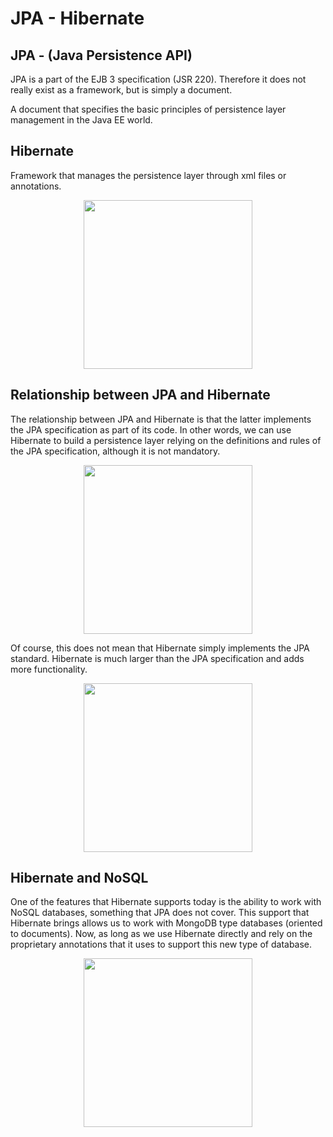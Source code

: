 # JPA - Hibernate

## JPA - (Java Persistence API)

JPA is a part of the EJB 3 specification (JSR 220). Therefore it does not really exist as a framework, but is simply a document.

A document that specifies the basic principles of persistence layer management in the Java EE world.

## Hibernate

Framework that manages the persistence layer through xml files or annotations.

<p align="center">
<img height="270" src="JPA-Hibernate">
</p>

## Relationship between JPA and Hibernate

The relationship between JPA and Hibernate is that the latter implements the JPA specification as part of its code. In other words, we can use Hibernate to build a persistence layer relying on the definitions and rules of the JPA specification, although it is not mandatory.

<p align="center">
<img height="270" src="relation-JPA-Hibernate">
</p>

Of course, this does not mean that Hibernate simply implements the JPA standard. Hibernate is much larger than the JPA specification and adds more functionality.

<p align="center">
<img height="270" src="Hibernate1">
</p>


## Hibernate and NoSQL

One of the features that Hibernate supports today is the ability to work with NoSQL databases, something that JPA does not cover. This support that Hibernate brings allows us to work with MongoDB type databases (oriented to documents). Now, as long as we use Hibernate directly and rely on the proprietary annotations that it uses to support this new type of database.

<p align="center">
<img height="270" src="hibernate-nosql">
</p>

